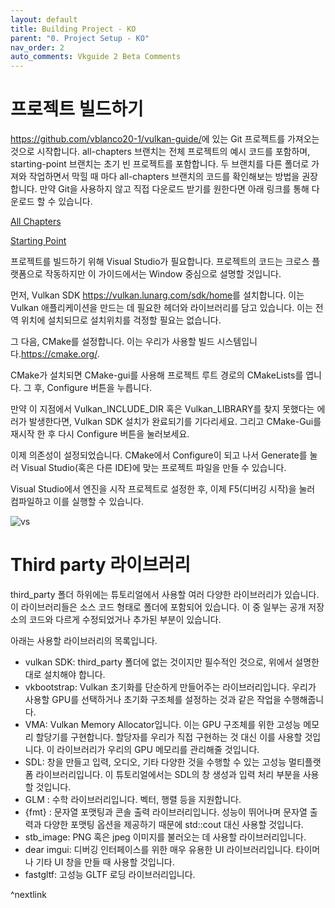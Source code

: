 ```yaml
---
layout: default
title: Building Project - KO
parent: "0. Project Setup - KO"
nav_order: 2
auto_comments: Vkguide 2 Beta Comments
---
```


# 프로젝트 빌드하기
 
<https://github.com/vblanco20-1/vulkan-guide/>에 있는 Git 프로젝트를 가져오는 것으로 시작합니다. all-chapters 브랜치는 전체 프로젝트의 예시 코드를 포함하며, starting-point 브랜치는 초기 빈 프로젝트를 포함합니다. 두 브랜치를 다른 폴더로 가져와 작업하면서 막힐 때 마다 all-chapters 브랜치의 코드를 확인해보는 방법을 권장합니다. 만약 Git을 사용하지 않고 직접 다운로드 받기를 원한다면 아래 링크를 통해 다운로드 할 수 있습니다.

[All Chapters](https://github.com/vblanco20-1/vulkan-guide/archive/all-chapters-2.zip)

[Starting Point](https://github.com/vblanco20-1/vulkan-guide/archive/starting-point-2.zip)

프로젝트를 빌드하기 위해 Visual Studio가 필요합니다. 프로젝트의 코드는 크로스 플랫폼으로 작동하지만 이 가이드에서는 Window 중심으로 설명할 것입니다.

먼저, Vulkan SDK <https://vulkan.lunarg.com/sdk/home>를 설치합니다. 이는 Vulkan 애플리케이션을 만드는 데 필요한 헤더와 라이브러리를 담고 있습니다. 이는 전역 위치에 설치되므로 설치위치를 걱정할 필요는 없습니다.

그 다음, CMake를 설정합니다. 이는 우리가 사용할 빌드 시스템입니다.<https://cmake.org/>.

CMake가 설치되면 CMake-gui를 사용해 프로젝트 루트 경로의 CMakeLists를 엽니다. 그 후, Configure 버튼을 누릅니다.

만약 이 지점에서 Vulkan_INCLUDE_DIR 혹은 Vulkan_LIBRARY를 찾지 못했다는 에러가 발생한다면, Vulkan SDK 설치가 완료되기를 기다리세요. 그리고 CMake-Gui를 재시작 한 후 다시 Configure 버튼을 눌러보세요.

이제 의존성이 설정되었습니다. CMake에서 Configure이 되고 나서 Generate를 눌러 Visual Studio(혹은 다른 IDE)에 맞는 프로젝트 파일을 만들 수 있습니다.

Visual Studio에서 엔진을 시작 프로젝트로 설정한 후, 이제 F5(디버깅 시작)을 눌러 컴파일하고 이를 실행할 수 있습니다.

![vs]({{site.baseurl}}/assets/images/vs_compile.png)


# Third party 라이브러리
third_party 폴더 하위에는 튜토리얼에서 사용할 여러 다양한 라이브러리가 있습니다. 이 라이브러리들은 소스 코드 형태로 폴더에 포함되어 있습니다. 이 중 일부는 공개 저장소의 코드와 다르게 수정되었거나 추가된 부분이 있습니다.

아래는 사용할 라이브러리의 목록입니다.

- vulkan SDK: third_party 폴더에 없는 것이지만 필수적인 것으로, 위에서 설명한대로 설치해야 합니다.
- vkbootstrap: Vulkan 초기화를 단순하게 만들어주는 라이브러리입니다. 우리가 사용할 GPU를 선택하거나 초기화 구조체를 설정하는 것과 같은 작업을 수행해줍니다.
- VMA: Vulkan Memory Allocator입니다. 이는 GPU 구조체를 위한 고성능 메모리 할당기를 구현합니다. 할당자를 우리가 직접 구현하는 것 대신 이를 사용할 것입니다. 이 라이브러리가 우리의 GPU 메모리를 관리해줄 것입니다.
- SDL: 창을 만들고 입력, 오디오, 기타 다양한 것을 수행할 수 있는 고성능 멀티플랫폼 라이브러리입니다. 이 튜토리얼에서는 SDL의 창 생성과 입력 처리 부분을 사용할 것입니다.
- GLM : 수학 라이브러리입니다. 벡터, 행렬 등을 지원합니다.
- {fmt} : 문자열 포맷팅과 콘솔 출력 라이브러리입니다. 성능이 뛰어나며 문자열 출력과 다양한 포맷팅 옵션을 제공하기 때문에 std::cout 대신 사용할 것입니다.
- stb_image: PNG 혹은 jpeg 이미지를 불러오는 데 사용할 라이브러리입니다.
- dear imgui: 디버깅 인터페이스를 위한 매우 유용한 UI 라이브러리입니다. 타이머나 기타 UI 창을 만들 때 사용할 것입니다.
- fastgltf: 고성능 GLTF 로딩 라이브러리입니다. 


^nextlink